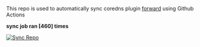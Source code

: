 This repo is used to automatically sync coredns plugin [forward](https://github.com/QZLin/forward) using Github Actions

**sync job ran [460] times**

[![Sync Repo](https://github.com/QZLin/coredns-extract/actions/workflows/sync.yaml/badge.svg)](https://github.com/QZLin/coredns-extract/actions/workflows/sync.yaml)
